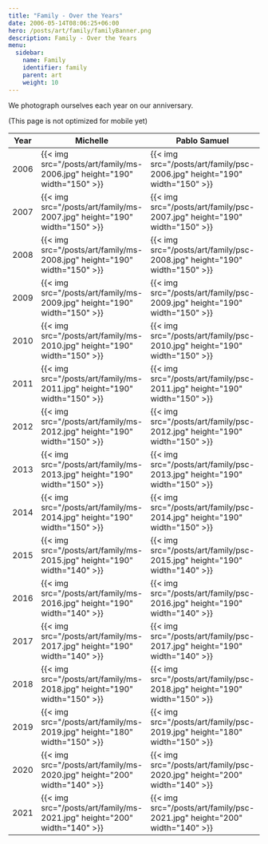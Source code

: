 ```yaml
---
title: "Family - Over the Years"
date: 2006-05-14T08:06:25+06:00
hero: /posts/art/family/familyBanner.png
description: Family - Over the Years
menu:
  sidebar:
    name: Family
    identifier: family
    parent: art
    weight: 10
---
```


We photograph ourselves each year on our anniversary.

(This page is not optimized for mobile yet)

| Year | Michelle | Pablo Samuel | Sofia | Samuel | Emilia |
|------|----------|--------------|-------|--------|--------|
| 2006 | {{< img src="/posts/art/family/ms-2006.jpg" height="190" width="150" >}} | {{< img src="/posts/art/family/psc-2006.jpg" height="190" width="150" >}} | | | |
| 2007 | {{< img src="/posts/art/family/ms-2007.jpg" height="190" width="150" >}} | {{< img src="/posts/art/family/psc-2007.jpg" height="190" width="150" >}} | {{< img src="/posts/art/family/sec-2007.jpg" height="190" width="150" >}}  | | |
| 2008 | {{< img src="/posts/art/family/ms-2008.jpg" height="190" width="150" >}} | {{< img src="/posts/art/family/psc-2008.jpg" height="190" width="150" >}} | {{< img src="/posts/art/family/sec-2008.jpg" height="190" width="150" >}}  | | |
| 2009 | {{< img src="/posts/art/family/ms-2009.jpg" height="190" width="150" >}} | {{< img src="/posts/art/family/psc-2009.jpg" height="190" width="150" >}} | {{< img src="/posts/art/family/sec-2009.jpg" height="190" width="150" >}}  | | |
| 2010 | {{< img src="/posts/art/family/ms-2010.jpg" height="190" width="150" >}} | {{< img src="/posts/art/family/psc-2010.jpg" height="190" width="150" >}} | {{< img src="/posts/art/family/sec-2010.jpg" height="190" width="150" >}}  | | |
| 2011 | {{< img src="/posts/art/family/ms-2011.jpg" height="190" width="150" >}} | {{< img src="/posts/art/family/psc-2011.jpg" height="190" width="150" >}} | {{< img src="/posts/art/family/sec-2011.jpg" height="190" width="150" >}}  | {{< img src="/posts/art/family/sac-2011.jpg" height="190" width="150" >}}  | |
| 2012 | {{< img src="/posts/art/family/ms-2012.jpg" height="190" width="150" >}} | {{< img src="/posts/art/family/psc-2012.jpg" height="190" width="150" >}} | {{< img src="/posts/art/family/sec-2012.jpg" height="190" width="150" >}}  | {{< img src="/posts/art/family/sac-2012.jpg" height="190" width="150" >}}  | |
| 2013 | {{< img src="/posts/art/family/ms-2013.jpg" height="190" width="150" >}} | {{< img src="/posts/art/family/psc-2013.jpg" height="190" width="150" >}} | {{< img src="/posts/art/family/sec-2013.jpg" height="190" width="150" >}}  | {{< img src="/posts/art/family/sac-2013.jpg" height="190" width="150" >}}  | |
| 2014 | {{< img src="/posts/art/family/ms-2014.jpg" height="190" width="150" >}} | {{< img src="/posts/art/family/psc-2014.jpg" height="190" width="150" >}} | {{< img src="/posts/art/family/sec-2014.jpg" height="190" width="150" >}}  | {{< img src="/posts/art/family/sac-2014.jpg" height="190" width="150" >}}  | {{< img src="/posts/art/family/enc-2014.jpg" height="190" width="150" >}}  |
| 2015 | {{< img src="/posts/art/family/ms-2015.jpg" height="190" width="140" >}} | {{< img src="/posts/art/family/psc-2015.jpg" height="190" width="140" >}} | {{< img src="/posts/art/family/sec-2015.jpg" height="190" width="140" >}}  | {{< img src="/posts/art/family/sac-2015.jpg" height="190" width="140" >}}  | {{< img src="/posts/art/family/enc-2015.jpg" height="190" width="140" >}}  |
| 2016 | {{< img src="/posts/art/family/ms-2016.jpg" height="190" width="140" >}} | {{< img src="/posts/art/family/psc-2016.jpg" height="190" width="140" >}} | {{< img src="/posts/art/family/sec-2016.jpg" height="190" width="140" >}}  | {{< img src="/posts/art/family/sac-2016.jpg" height="190" width="140" >}}  | {{< img src="/posts/art/family/enc-2016.jpg" height="190" width="140" >}}  |
| 2017 | {{< img src="/posts/art/family/ms-2017.jpg" height="190" width="140" >}} | {{< img src="/posts/art/family/psc-2017.jpg" height="190" width="140" >}} | {{< img src="/posts/art/family/sec-2017.jpg" height="190" width="140" >}}  | {{< img src="/posts/art/family/sac-2017.jpg" height="190" width="140" >}}  | {{< img src="/posts/art/family/enc-2017.jpg" height="190" width="140" >}}  |
| 2018 | {{< img src="/posts/art/family/ms-2018.jpg" height="190" width="150" >}} | {{< img src="/posts/art/family/psc-2018.jpg" height="190" width="150" >}} | {{< img src="/posts/art/family/sec-2018.jpg" height="190" width="150" >}}  | {{< img src="/posts/art/family/sac-2018.jpg" height="190" width="150" >}}  | {{< img src="/posts/art/family/enc-2018.jpg" height="190" width="150" >}}  |
| 2019 | {{< img src="/posts/art/family/ms-2019.jpg" height="180" width="150" >}} | {{< img src="/posts/art/family/psc-2019.jpg" height="180" width="150" >}} | {{< img src="/posts/art/family/sec-2019.jpg" height="180" width="150" >}}  | {{< img src="/posts/art/family/sac-2019.jpg" height="180" width="150" >}}  | {{< img src="/posts/art/family/enc-2019.jpg" height="180" width="150" >}}  |
| 2020 | {{< img src="/posts/art/family/ms-2020.jpg" height="200" width="140" >}} | {{< img src="/posts/art/family/psc-2020.jpg" height="200" width="140" >}} | {{< img src="/posts/art/family/sec-2020.jpg" height="200" width="140" >}}  | {{< img src="/posts/art/family/sac-2020.jpg" height="200" width="140" >}}  | {{< img src="/posts/art/family/enc-2020.jpg" height="200" width="140" >}}  |
| 2021 | {{< img src="/posts/art/family/ms-2021.jpg" height="200" width="140" >}} | {{< img src="/posts/art/family/psc-2021.jpg" height="200" width="140" >}} | {{< img src="/posts/art/family/sec-2021.jpg" height="200" width="140" >}}  | {{< img src="/posts/art/family/sac-2021.jpg" height="200" width="140" >}}  | {{< img src="/posts/art/family/enc-2021.jpg" height="200" width="140" >}}  |
